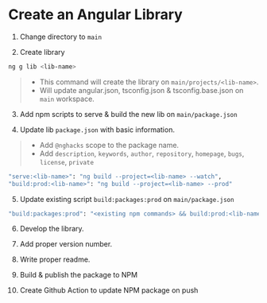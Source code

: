 # Create an Angular Library

1. Change directory to `main`

2. Create library

```bash
ng g lib <lib-name>
```

> - This command will create the library on `main/projects/<lib-name>`.
> - Will update angular.json, tsconfig.json & tsconfig.base.json on `main` workspace.

3. Add npm scripts to serve & build the new lib on `main/package.json`

4. Update lib `package.json` with basic information.

> - Add `@nghacks` scope to the package name.
> - Add `description`, `keywords`, `author`, `repository`, `homepage`, `bugs`, `license`, `private`

```bash
"serve:<lib-name>": "ng build --project=<lib-name> --watch",
"build:prod:<lib-name>": "ng build --project=<lib-name> --prod"
```

5. Update existing script `build:packages:prod` on `main/package.json`

```bash
"build:packages:prod": "<existing npm commands> && build:prod:<lib-name>",
```

6. Develop the library.

7. Add proper version number.

8. Write proper readme.

9. Build & publish the package to NPM

10. Create Github Action to update NPM package on push
